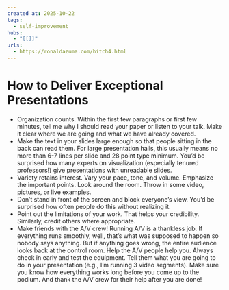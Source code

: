 ```yaml
--- 
created at: 2025-10-22
tags:
  - self-improvement
hubs:
  - "[[]]"
urls:
  - https://ronaldazuma.com/hitch4.html
---
```


# How to Deliver Exceptional Presentations

* Organization counts. Within the first few paragraphs or first few minutes, tell me why I should read your paper or listen to your talk. Make it clear where we are going and what we have already covered.
* Make the text in your slides large enough so that people sitting in the back can read them. For large presentation halls, this usually means no more than 6-7 lines per slide and 28 point type minimum. You’d be surprised how many experts on visualization (especially tenured professors!) give presentations with unreadable slides.
* Variety retains interest. Vary your pace, tone, and volume. Emphasize the important points. Look around the room. Throw in some video, pictures, or live examples.
* Don’t stand in front of the screen and block everyone’s view. You’d be surprised how often people do this without realizing it.
* Point out the limitations of your work. That helps your credibility. Similarly, credit others where appropriate.
* Make friends with the A/V crew! Running A/V is a thankless job. If everything runs smoothly, well, that’s what was supposed to happen so nobody says anything. But if anything goes wrong, the entire audience looks back at the control room. Help the A/V people help you. Always check in early and test the equipment. Tell them what you are going to do in your presentation (e.g., I’m running 3 video segments). Make sure you know how everything works long before you come up to the podium. And thank the A/V crew for their help after you are done!
